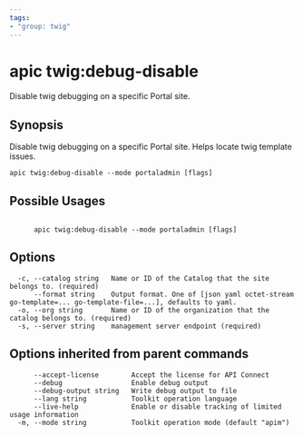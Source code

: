 ```yaml
---
tags:
- "group: twig"
---
```

# apic twig:debug-disable

Disable twig debugging on a specific Portal site.

## Synopsis

Disable twig debugging on a specific Portal site. Helps locate twig template issues.

```
apic twig:debug-disable --mode portaladmin [flags]
```

## Possible Usages

```

      apic twig:debug-disable --mode portaladmin [flags]

```

## Options

```
  -c, --catalog string   Name or ID of the Catalog that the site belongs to. (required)
      --format string    Output format. One of [json yaml octet-stream go-template=... go-template-file=...], defaults to yaml.
  -o, --org string       Name or ID of the organization that the catalog belongs to. (required)
  -s, --server string    management server endpoint (required)
```

## Options inherited from parent commands

```
      --accept-license        Accept the license for API Connect
      --debug                 Enable debug output
      --debug-output string   Write debug output to file
      --lang string           Toolkit operation language
      --live-help             Enable or disable tracking of limited usage information
  -m, --mode string           Toolkit operation mode (default "apim")
```
